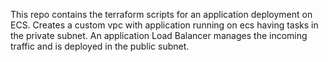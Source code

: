 This repo contains the terraform scripts for an application deployment on ECS.
Creates a custom vpc with application running on ecs having tasks in the private subnet. An application Load Balancer manages the incoming traffic and is deployed in the public subnet.

